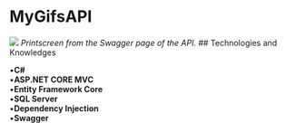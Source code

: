 # MyGifsAPI
<img allign="center" src="https://media.discordapp.net/attachments/280454759801028609/849097459895894066/unknown.png?width=1624&height=676">
<em>
    Printscreen from the Swagger page of the API.
</em>
## Technologies and Knowledges
<p>
  •<b>C#</b><br>
  •<b>ASP.NET CORE MVC</b><br>
  •<b>Entity Framework Core</b><br>
  •<b>SQL Server</b><br>
  •<b>Dependency Injection</b><br>
  •<b>Swagger</b><br>
</p>

